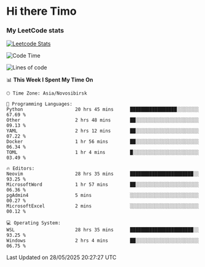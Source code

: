 # Hi there Timo
### My LeetCode stats
[![Leetcode Stats](https://leetcard.jacoblin.cool/przdtl?border=0&radius=20&ext=heatmap&theme=nord)](https://leetcode.com/przdtl)

<!--START_SECTION:waka-->
![Code Time](http://img.shields.io/badge/Code%20Time-882%20hrs%2027%20mins-blue)

![Lines of code](https://img.shields.io/badge/From%20Hello%20World%20I%27ve%20Written-91.6%20thousand%20lines%20of%20code-blue)

📊 **This Week I Spent My Time On** 

```text
🕑︎ Time Zone: Asia/Novosibirsk

💬 Programming Languages: 
Python                   20 hrs 45 mins      █████████████████░░░░░░░░   67.69 % 
Other                    2 hrs 48 mins       ██░░░░░░░░░░░░░░░░░░░░░░░   09.13 % 
YAML                     2 hrs 12 mins       ██░░░░░░░░░░░░░░░░░░░░░░░   07.22 % 
Docker                   1 hr 56 mins        ██░░░░░░░░░░░░░░░░░░░░░░░   06.34 % 
TOML                     1 hr 4 mins         █░░░░░░░░░░░░░░░░░░░░░░░░   03.49 % 

🔥 Editors: 
Neovim                   28 hrs 35 mins      ███████████████████████░░   93.25 % 
MicrosoftWord            1 hr 57 mins        ██░░░░░░░░░░░░░░░░░░░░░░░   06.36 % 
pgAdmin4                 5 mins              ░░░░░░░░░░░░░░░░░░░░░░░░░   00.27 % 
MicrosoftExcel           2 mins              ░░░░░░░░░░░░░░░░░░░░░░░░░   00.12 % 

💻 Operating System: 
WSL                      28 hrs 35 mins      ███████████████████████░░   93.25 % 
Windows                  2 hrs 4 mins        ██░░░░░░░░░░░░░░░░░░░░░░░   06.75 % 
```


 Last Updated on 28/05/2025 20:27:27 UTC
<!--END_SECTION:waka-->
